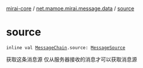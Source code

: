 [mirai-core](../index.md) / [net.mamoe.mirai.message.data](index.md) / [source](./source.md)

# source

`inline val `[`MessageChain`](-message-chain/index.md)`.source: `[`MessageSource`](-message-source/index.md)

获取这条消息源
仅从服务器接收的消息才可以获取消息源

